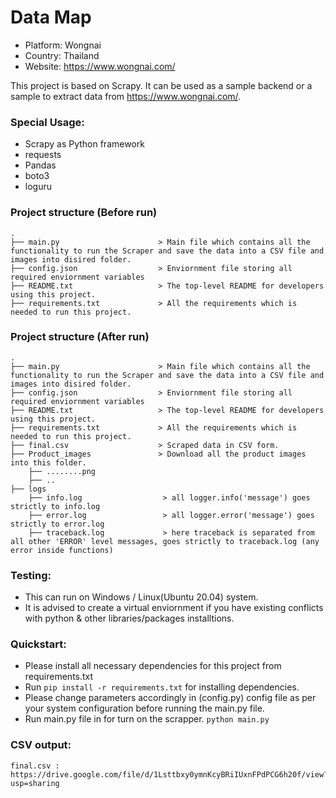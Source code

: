 # Data Map

* Platform: Wongnai
* Country: Thailand
* Website: https://www.wongnai.com/

This project is based on Scrapy. It can be used as a sample backend or a sample to extract data from https://www.wongnai.com/.

### Special Usage:
* Scrapy as Python framework
* requests
* Pandas
* boto3
* loguru

### Project structure (Before run)
    .
    ├── main.py                      > Main file which contains all the functionality to run the Scraper and save the data into a CSV file and images into disired folder.
    ├── config.json                  > Enviornment file storing all required enviornment variables 
    ├── README.txt                   > The top-level README for developers using this project.
    ├── requirements.txt             > All the requirements which is needed to run this project.


### Project structure (After run)
    .
    ├── main.py                      > Main file which contains all the functionality to run the Scraper and save the data into a CSV file and images into disired folder.
    ├── config.json                  > Enviornment file storing all required enviornment variables 
    ├── README.txt                   > The top-level README for developers using this project.
    ├── requirements.txt             > All the requirements which is needed to run this project.
    ├── final.csv                    > Scraped data in CSV form.
    ├── Product_images               > Download all the product images into this folder.
        ├── ........png
        ├── ..
    ├── logs
        ├── info.log                  > all logger.info('message') goes strictly to info.log
        ├── error.log                 > all logger.error('message') goes strictly to error.log
        ├── traceback.log             > here traceback is separated from all other 'ERROR' level messages, goes strictly to traceback.log (any error inside functions)

### Testing:
* This can run on Windows / Linux(Ubuntu 20.04) system.
* It is advised to create a virtual enviornment if you have existing conflicts with python & other libraries/packages installtions.

### Quickstart:
* Please install all necessary dependencies for this project from requirements.txt
* Run `pip install -r requirements.txt` for installing dependencies.
* Please change parameters accordingly in (config.py) config file as per your system configuration before running the main.py file.
* Run main.py file in for turn on the scrapper.
    `python main.py`

### CSV output:
    final.csv : https://drive.google.com/file/d/1Lsttbxy0ymnKcyBRiIUxnFPdPCG6h20f/view?usp=sharing
